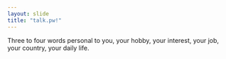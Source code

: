 ```yaml
---
layout: slide
title: "talk.pw!"
---
```

Three to four words personal to you, your hobby, your interest, your job, your country, your daily life.

